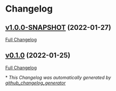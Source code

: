 # Changelog

## [v1.0.0-SNAPSHOT](https://github.com/NASA-PDS/registry-harvest-service/tree/v1.0.0-SNAPSHOT) (2022-01-27)

[Full Changelog](https://github.com/NASA-PDS/registry-harvest-service/compare/v0.1.0...v1.0.0-SNAPSHOT)

## [v0.1.0](https://github.com/NASA-PDS/registry-harvest-service/tree/v0.1.0) (2022-01-25)

[Full Changelog](https://github.com/NASA-PDS/registry-harvest-service/compare/abd845ff6ccdddc2730f4f0b10667e0c58cb7561...v0.1.0)



\* *This Changelog was automatically generated by [github_changelog_generator](https://github.com/github-changelog-generator/github-changelog-generator)*
